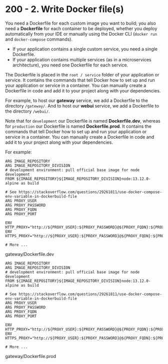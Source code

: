 # 200 - 2. Write Docker file(s)

You need a Dockerfile for each custom image you want to build; you also need a **Dockerfile** for each container to be deployed, whether you deploy automatically from your IDE or manually using the Docker CLI (```docker run``` and ```docker-compose``` commands). 

- If your application contains a single custom service, you need a single Dockerfile. 
- If your application contains multiple services (as in a microservices architecture), you need one Dockerfile for each service.

The Dockerfile is placed in the ```root / service``` folder of your application or service. It contains the commands that tell Docker how to set up and run your application or service in a container. You can manually create a Dockerfile in code and add it to your project along with your dependencies.

For example, to host our **gateway** service, we add a Dockerfile to the directory ```/gateway/```. And to host our **webui** service, we add a Dockerfile to the directory ```/webui/```.

Note that for ```development``` our Dockerfile is named **Dockerfile.dev**, whereas for ```production``` our Dockerfile is named **Dockerfile.prod**. It contains the commands that tell Docker how to set up and run your application or service in a container. You can manually create a Dockerfile in code and add it to your project along with your dependencies.

For example:

```
ARG IMAGE_REPOSITORY
ARG IMAGE_REPOSITORY_DIVISION
# development environment: pull official base image for node development
FROM ${IMAGE_REPOSITORY}${IMAGE_REPOSITORY_DIVISION}node:13.12.0-alpine as build

# See https://stackoverflow.com/questions/29261811/use-docker-compose-env-variable-in-dockerbuild-file
ARG PROXY_USER
ARG PROXY_PASSWORD
ARG PROXY_FQDN
ARG PROXY_PORT

ENV HTTP_PROXY="http://${PROXY_USER}:${PROXY_PASSWORD}@${PROXY_FQDN}:${PROXY_PORT}"
ENV HTTPS_PROXY="http://${PROXY_USER}:${PROXY_PASSWORD}@${PROXY_FQDN}:${PROXY_PORT}"

# More ...
```
gateway/Dockerfile.dev


```
ARG IMAGE_REPOSITORY
ARG IMAGE_REPOSITORY_DIVISION
# development environment: pull official base image for node development
FROM ${IMAGE_REPOSITORY}${IMAGE_REPOSITORY_DIVISION}node:13.12.0-alpine as build

# See https://stackoverflow.com/questions/29261811/use-docker-compose-env-variable-in-dockerbuild-file
ARG PROXY_USER
ARG PROXY_PASSWORD
ARG PROXY_FQDN
ARG PROXY_PORT

ENV HTTP_PROXY="http://${PROXY_USER}:${PROXY_PASSWORD}@${PROXY_FQDN}:${PROXY_PORT}"
ENV HTTPS_PROXY="http://${PROXY_USER}:${PROXY_PASSWORD}@${PROXY_FQDN}:${PROXY_PORT}"

# More ...
```
gateway/Dockerfile.prod
